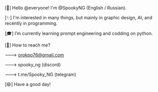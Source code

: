 [👋] Hello @everyone! I'm @SpookyNG (English / Russian).

[✨] I'm interested in many things, but mainly in graphic design, AI, and recently in programming.

[🎓] I’m currently learning prompt engineering and codding on python.

[💬] How to reach me?

---> orokpo76@gmail.com

---> spooky_ng (discord)

---> t.me/Spooky_NG (telegram)

[😄] Have a good day!

<!---
SpookyNG/SpookyNG is a ✨ special ✨ repository because its `README.md` (this file) appears on your GitHub profile.
You can click the Preview link to take a look at your changes.
--->
